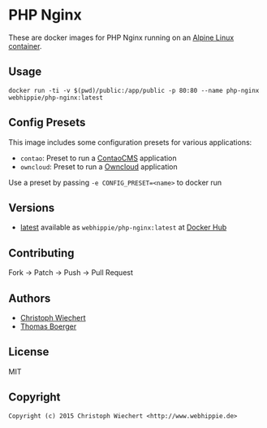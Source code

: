 # PHP Nginx

These are docker images for PHP Nginx running on an
[Alpine Linux container](https://registry.hub.docker.com/u/webhippie/alpine/).


## Usage

```
docker run -ti -v $(pwd)/public:/app/public -p 80:80 --name php-nginx webhippie/php-nginx:latest
```


## Config Presets

This image includes some configuration presets for various applications:

* `contao`: Preset to run a [ContaoCMS](http://contao.org) application
* `owncloud`: Preset to run a [Owncloud](http://owncloud.org) application

Use a preset by passing `-e CONFIG_PRESET=<name>` to docker run


## Versions

* [latest](https://github.com/dockhippie/php/nginx/tree/master)
  available as ```webhippie/php-nginx:latest``` at
  [Docker Hub](https://registry.hub.docker.com/u/webhippie/php-nginx/)


## Contributing

Fork -> Patch -> Push -> Pull Request


## Authors

* [Christoph Wiechert](https://github.com/psi-4ward)
* [Thomas Boerger](https://github.com/tboerger)


## License

MIT


## Copyright

```
Copyright (c) 2015 Christoph Wiechert <http://www.webhippie.de>
```
